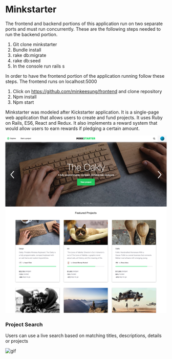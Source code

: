 # Minkstarter


The frontend and backend portions of this application run on two separate ports and must run concurrently. These are the following steps needed to run the backend portion.

1. Git clone minkstarter
2. Bundle install
3. rake db:migrate
4. rake db:seed
5. In the console run rails s

In order to have the frontend portion of the application running follow these steps. The frontend runs on localhost:5000

1. Click on https://github.com/minkeesung/frontend and clone repository
2. Npm install
3. Npm start

Minkstarter was modeled after Kickstarter application. It is a single-page web application that allows users to create and fund projects. It uses Ruby on Rails, ES6, React and Redux. It also implements a reward system that would allow users to earn rewards if pledging a certain amount.

![Minkstarter carousel](https://github.com/minkeesung/minkstarter/blob/master/docs/images/carousel.png)
![Minkstarter project index](https://github.com/minkeesung/minkstarter/blob/master/docs/images/project_index.png)

### Project Search

Users can use a live search based on matching titles, descriptions, details or projects

![gif](http://g.recordit.co/JpgcCKxfVx.gif)
